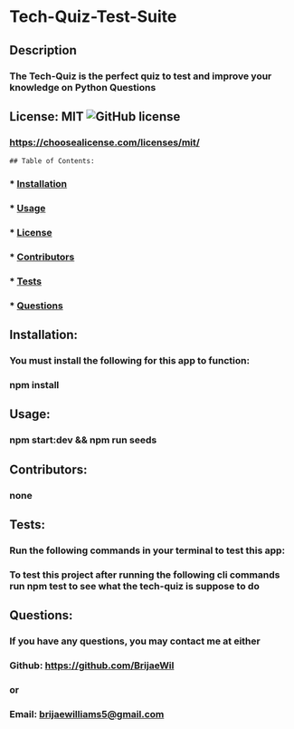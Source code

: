 # Tech-Quiz-Test-Suite
  ## Description
  ### The Tech-Quiz is the perfect quiz to test and improve your knowledge on Python Questions

  ## License: MIT  ![GitHub license](https://img.shields.io/github/license/Naereen/StrapDown.js.svg)
  ### https://choosealicense.com/licenses/mit/
    ## Table of Contents:
  ###  * [Installation](#installation)
  ###  * [Usage](#usage)
  ###  * [License](#license)
  ###  * [Contributors](#contributors)
  ###  * [Tests](#tests)
  ###  * [Questions](#questions)

  ## Installation:
  ### You must install the following for this app to function:
  ### npm install

  ## Usage:
  ### npm start:dev && npm run seeds

  ## Contributors:
  ### none

  ## Tests:
  ### Run the following commands in your terminal to test this app:
  ### To test this project after running the following cli commands run npm test to see what the tech-quiz is suppose to do

  ## Questions:
  ### If you have any questions, you may contact me at either
  ### Github: https://github.com/BrijaeWil
  ### or
  ### Email: brijaewilliams5@gmail.com

